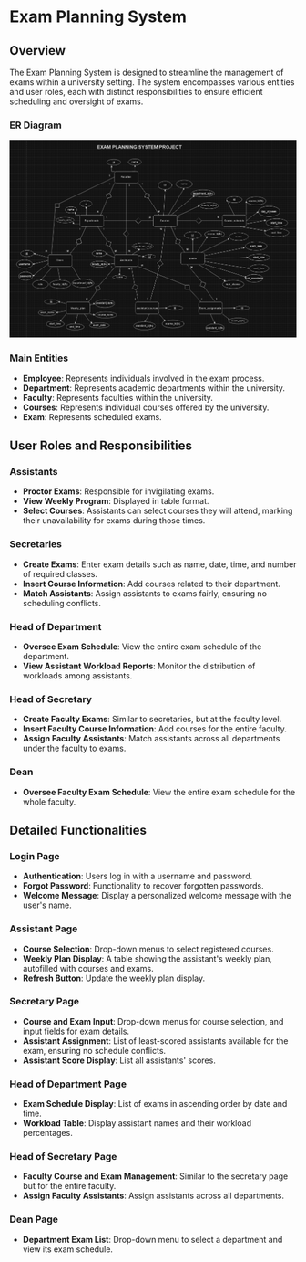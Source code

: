 # Exam Planning System

## Overview

The Exam Planning System is designed to streamline the management of exams within a university setting. The system encompasses various entities and user roles, each with distinct responsibilities to ensure efficient scheduling and oversight of exams.

### ER Diagram

![ER Diagram](ER_DIAGRAM.png)

### Main Entities

- **Employee**: Represents individuals involved in the exam process.
- **Department**: Represents academic departments within the university.
- **Faculty**: Represents faculties within the university.
- **Courses**: Represents individual courses offered by the university.
- **Exam**: Represents scheduled exams.

## User Roles and Responsibilities

### Assistants
- **Proctor Exams**: Responsible for invigilating exams.
- **View Weekly Program**: Displayed in table format.
- **Select Courses**: Assistants can select courses they will attend, marking their unavailability for exams during those times.

### Secretaries
- **Create Exams**: Enter exam details such as name, date, time, and number of required classes.
- **Insert Course Information**: Add courses related to their department.
- **Match Assistants**: Assign assistants to exams fairly, ensuring no scheduling conflicts.

### Head of Department
- **Oversee Exam Schedule**: View the entire exam schedule of the department.
- **View Assistant Workload Reports**: Monitor the distribution of workloads among assistants.

### Head of Secretary
- **Create Faculty Exams**: Similar to secretaries, but at the faculty level.
- **Insert Faculty Course Information**: Add courses for the entire faculty.
- **Assign Faculty Assistants**: Match assistants across all departments under the faculty to exams.

### Dean
- **Oversee Faculty Exam Schedule**: View the entire exam schedule for the whole faculty.

## Detailed Functionalities

### Login Page
- **Authentication**: Users log in with a username and password.
- **Forgot Password**: Functionality to recover forgotten passwords.
- **Welcome Message**: Display a personalized welcome message with the user's name.

### Assistant Page
- **Course Selection**: Drop-down menus to select registered courses.
- **Weekly Plan Display**: A table showing the assistant's weekly plan, autofilled with courses and exams.
- **Refresh Button**: Update the weekly plan display.

### Secretary Page
- **Course and Exam Input**: Drop-down menus for course selection, and input fields for exam details.
- **Assistant Assignment**: List of least-scored assistants available for the exam, ensuring no schedule conflicts.
- **Assistant Score Display**: List all assistants' scores.

### Head of Department Page
- **Exam Schedule Display**: List of exams in ascending order by date and time.
- **Workload Table**: Display assistant names and their workload percentages.

### Head of Secretary Page
- **Faculty Course and Exam Management**: Similar to the secretary page but for the entire faculty.
- **Assign Faculty Assistants**: Assign assistants across all departments.

### Dean Page
- **Department Exam List**: Drop-down menu to select a department and view its exam schedule.

